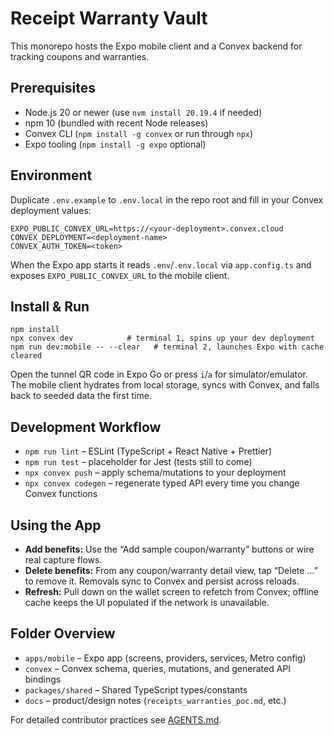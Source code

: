# Receipt Warranty Vault

This monorepo hosts the Expo mobile client and a Convex backend for tracking coupons and warranties.

## Prerequisites
- Node.js 20 or newer (use `nvm install 20.19.4` if needed)
- npm 10 (bundled with recent Node releases)
- Convex CLI (`npm install -g convex` or run through `npx`)
- Expo tooling (`npm install -g expo` optional)

## Environment
Duplicate `.env.example` to `.env.local` in the repo root and fill in your Convex deployment values:

```
EXPO_PUBLIC_CONVEX_URL=https://<your-deployment>.convex.cloud
CONVEX_DEPLOYMENT=<deployment-name>
CONVEX_AUTH_TOKEN=<token>
```

When the Expo app starts it reads `.env`/`.env.local` via `app.config.ts` and exposes `EXPO_PUBLIC_CONVEX_URL` to the mobile client.

## Install & Run
```
npm install
npx convex dev            # terminal 1, spins up your dev deployment
npm run dev:mobile -- --clear   # terminal 2, launches Expo with cache cleared
```

Open the tunnel QR code in Expo Go or press `i`/`a` for simulator/emulator. The mobile client hydrates from local storage, syncs with Convex, and falls back to seeded data the first time.

## Development Workflow
- `npm run lint` – ESLint (TypeScript + React Native + Prettier)
- `npm run test` – placeholder for Jest (tests still to come)
- `npx convex push` – apply schema/mutations to your deployment
- `npx convex codegen` – regenerate typed API every time you change Convex functions

## Using the App
- **Add benefits:** Use the “Add sample coupon/warranty” buttons or wire real capture flows.
- **Delete benefits:** From any coupon/warranty detail view, tap “Delete …” to remove it. Removals sync to Convex and persist across reloads.
- **Refresh:** Pull down on the wallet screen to refetch from Convex; offline cache keeps the UI populated if the network is unavailable.

## Folder Overview
- `apps/mobile` – Expo app (screens, providers, services, Metro config)
- `convex` – Convex schema, queries, mutations, and generated API bindings
- `packages/shared` – Shared TypeScript types/constants
- `docs` – product/design notes (`receipts_warranties_poc.md`, etc.)

For detailed contributor practices see [AGENTS.md](./AGENTS.md).
